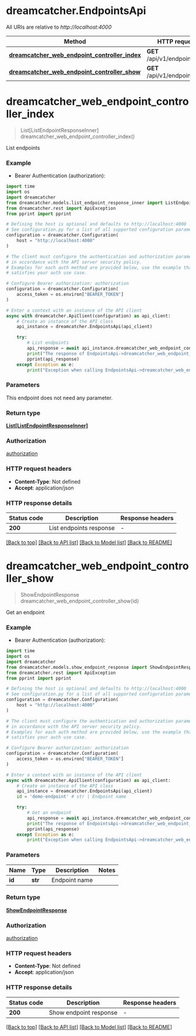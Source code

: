 # dreamcatcher.EndpointsApi

All URIs are relative to *http://localhost:4000*

Method | HTTP request | Description
------------- | ------------- | -------------
[**dreamcatcher_web_endpoint_controller_index**](EndpointsApi.md#dreamcatcher_web_endpoint_controller_index) | **GET** /api/v1/endpoints | List endpoints
[**dreamcatcher_web_endpoint_controller_show**](EndpointsApi.md#dreamcatcher_web_endpoint_controller_show) | **GET** /api/v1/endpoints/{id} | Get an endpoint


# **dreamcatcher_web_endpoint_controller_index**
> List[ListEndpointResponseInner] dreamcatcher_web_endpoint_controller_index()

List endpoints

### Example

* Bearer Authentication (authorization):
```python
import time
import os
import dreamcatcher
from dreamcatcher.models.list_endpoint_response_inner import ListEndpointResponseInner
from dreamcatcher.rest import ApiException
from pprint import pprint

# Defining the host is optional and defaults to http://localhost:4000
# See configuration.py for a list of all supported configuration parameters.
configuration = dreamcatcher.Configuration(
    host = "http://localhost:4000"
)

# The client must configure the authentication and authorization parameters
# in accordance with the API server security policy.
# Examples for each auth method are provided below, use the example that
# satisfies your auth use case.

# Configure Bearer authorization: authorization
configuration = dreamcatcher.Configuration(
    access_token = os.environ["BEARER_TOKEN"]
)

# Enter a context with an instance of the API client
async with dreamcatcher.ApiClient(configuration) as api_client:
    # Create an instance of the API class
    api_instance = dreamcatcher.EndpointsApi(api_client)

    try:
        # List endpoints
        api_response = await api_instance.dreamcatcher_web_endpoint_controller_index()
        print("The response of EndpointsApi->dreamcatcher_web_endpoint_controller_index:\n")
        pprint(api_response)
    except Exception as e:
        print("Exception when calling EndpointsApi->dreamcatcher_web_endpoint_controller_index: %s\n" % e)
```



### Parameters
This endpoint does not need any parameter.

### Return type

[**List[ListEndpointResponseInner]**](ListEndpointResponseInner.md)

### Authorization

[authorization](../README.md#authorization)

### HTTP request headers

 - **Content-Type**: Not defined
 - **Accept**: application/json

### HTTP response details
| Status code | Description | Response headers |
|-------------|-------------|------------------|
**200** | List endpoints response |  -  |

[[Back to top]](#) [[Back to API list]](../README.md#documentation-for-api-endpoints) [[Back to Model list]](../README.md#documentation-for-models) [[Back to README]](../README.md)

# **dreamcatcher_web_endpoint_controller_show**
> ShowEndpointResponse dreamcatcher_web_endpoint_controller_show(id)

Get an endpoint

### Example

* Bearer Authentication (authorization):
```python
import time
import os
import dreamcatcher
from dreamcatcher.models.show_endpoint_response import ShowEndpointResponse
from dreamcatcher.rest import ApiException
from pprint import pprint

# Defining the host is optional and defaults to http://localhost:4000
# See configuration.py for a list of all supported configuration parameters.
configuration = dreamcatcher.Configuration(
    host = "http://localhost:4000"
)

# The client must configure the authentication and authorization parameters
# in accordance with the API server security policy.
# Examples for each auth method are provided below, use the example that
# satisfies your auth use case.

# Configure Bearer authorization: authorization
configuration = dreamcatcher.Configuration(
    access_token = os.environ["BEARER_TOKEN"]
)

# Enter a context with an instance of the API client
async with dreamcatcher.ApiClient(configuration) as api_client:
    # Create an instance of the API class
    api_instance = dreamcatcher.EndpointsApi(api_client)
    id = 'demo-endpoint' # str | Endpoint name

    try:
        # Get an endpoint
        api_response = await api_instance.dreamcatcher_web_endpoint_controller_show(id)
        print("The response of EndpointsApi->dreamcatcher_web_endpoint_controller_show:\n")
        pprint(api_response)
    except Exception as e:
        print("Exception when calling EndpointsApi->dreamcatcher_web_endpoint_controller_show: %s\n" % e)
```



### Parameters

Name | Type | Description  | Notes
------------- | ------------- | ------------- | -------------
 **id** | **str**| Endpoint name | 

### Return type

[**ShowEndpointResponse**](ShowEndpointResponse.md)

### Authorization

[authorization](../README.md#authorization)

### HTTP request headers

 - **Content-Type**: Not defined
 - **Accept**: application/json

### HTTP response details
| Status code | Description | Response headers |
|-------------|-------------|------------------|
**200** | Show endpoint response |  -  |

[[Back to top]](#) [[Back to API list]](../README.md#documentation-for-api-endpoints) [[Back to Model list]](../README.md#documentation-for-models) [[Back to README]](../README.md)

